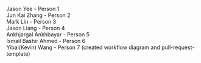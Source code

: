 Jason Yee - Person 1\
Jun Kai Zhang - Person 2\
Mark Lin - Person 3\
Jason Liang - Person 4\
Ankhjargal Ankhbayar - Person 5\
Ismail Bashir Ahmed - Person 6\
Yibai(Kevin) Wang - Person 7 (created workflow diagram and pull-request-template)
